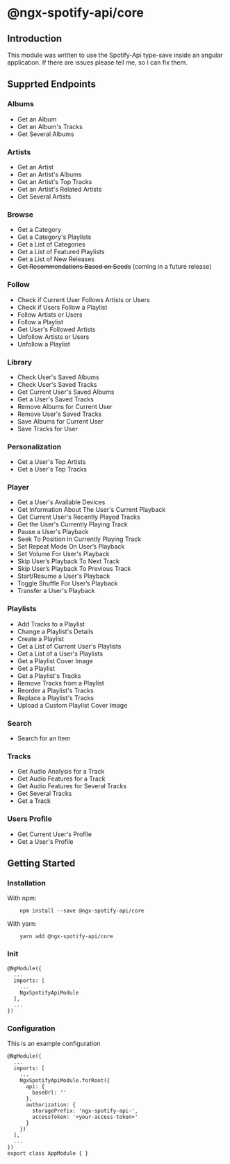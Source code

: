 # @ngx-spotify-api/core
## Introduction
This module was written to use the Spotify-Api type-save inside an angular application.
If there are issues please tell me, so I can fix them.

## Supprted Endpoints

### Albums
 * Get an Album
 * Get an Album's Tracks
 * Get Several Albums
 
### Artists
 * Get an Artist
 * Get an Artist's Albums
 * Get an Artist's Top Tracks
 * Get an Artist's Related Artists
 * Get Several Artists

### Browse
 * Get a Category
 * Get a Category's Playlists
 * Get a List of Categories
 * Get a List of Featured Playlists
 * Get a List of New Releases
 * ~~Get Recommendations Based on Seeds~~ (coming in a future release)
 
### Follow
 * Check if Current User Follows Artists or Users
 * Check if Users Follow a Playlist
 * Follow Artists or Users
 * Follow a Playlist
 * Get User's Followed Artists
 * Unfollow Artists or Users
 * Unfollow a Playlist
 
### Library
 * Check User's Saved Albums
 * Check User's Saved Tracks
 * Get Current User's Saved Albums
 * Get a User's Saved Tracks
 * Remove Albums for Current User
 * Remove User's Saved Tracks
 * Save Albums for Current User
 * Save Tracks for User

### Personalization
 * 	Get a User's Top Artists
 * 	Get a User's Top Tracks
 
### Player
 * Get a User's Available Devices
 * Get Information About The User's Current Playback
 * Get Current User's Recently Played Tracks
 * Get the User's Currently Playing Track
 * Pause a User's Playback
 * Seek To Position In Currently Playing Track
 * Set Repeat Mode On User’s Playback
 * Set Volume For User's Playback
 * Skip User’s Playback To Next Track
 * Skip User’s Playback To Previous Track
 * Start/Resume a User's Playback
 * Toggle Shuffle For User’s Playback
 * Transfer a User's Playback
 
### Playlists
 * Add Tracks to a Playlist
 * Change a Playlist's Details
 * Create a Playlist
 * Get a List of Current User's Playlists
 * Get a List of a User's Playlists
 * Get a Playlist Cover Image
 * Get a Playlist
 * Get a Playlist's Tracks
 * Remove Tracks from a Playlist
 * Reorder a Playlist's Tracks
 * Replace a Playlist's Tracks
 * Upload a Custom Playlist Cover Image
 
### Search
 * Search for an Item
 
### Tracks
 * Get Audio Analysis for a Track
 * Get Audio Features for a Track
 * Get Audio Features for Several Tracks
 * Get Several Tracks
 * Get a Track
 
### Users Profile
 * Get Current User's Profile
 * Get a User's Profile

## Getting Started
### Installation
With npm:
```
    npm install --save @ngx-spotify-api/core
```
With yarn:
```
    yarn add @ngx-spotify-api/core
```
### Init
```angular2
@NgModule({
  ...
  imports: [
    ...
    NgxSpotifyApiModule
  ],
  ...
})
```

### Configuration
This is an example configuration
```angular2
@NgModule({
  ...
  imports: [
    ...
    NgxSpotifyApiModule.forRoot({
      api: {
        baseUrl: ''
      },
      authorization: {
        storagePrefix: 'ngx-spotify-api-',
        accessToken: '<your-access-token>'
      }
    })
  ],
  ...
})
export class AppModule { }
```
